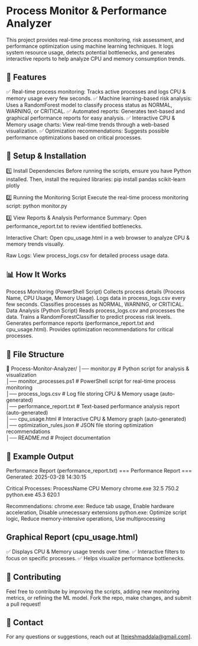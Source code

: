 # Process Monitor & Performance Analyzer
This project provides real-time process monitoring, risk assessment, and performance optimization using machine learning techniques. It logs system resource usage, detects potential bottlenecks, and generates interactive reports to help analyze CPU and memory consumption trends.

## 📌 Features
 ✅ Real-time process monitoring: Tracks active processes and logs CPU & memory usage every few seconds.
 ✅ Machine learning-based risk analysis: Uses a RandomForest model to classify process status as NORMAL, WARNING, or CRITICAL.
 ✅ Automated reports: Generates text-based and graphical performance reports for easy analysis.
 ✅ Interactive CPU & Memory usage charts: View real-time trends through a web-based visualization.
 ✅ Optimization recommendations: Suggests possible performance optimizations based on critical processes.

## 🚀 Setup & Installation
1️⃣ Install Dependencies
Before running the scripts, ensure you have Python installed. Then, install the required libraries:
pip install pandas scikit-learn plotly

2️⃣ Running the Monitoring Script
Execute the real-time process monitoring script:
python monitor.py

3️⃣ View Reports & Analysis
Performance Summary: Open performance_report.txt to review identified bottlenecks.

Interactive Chart: Open cpu_usage.html in a web browser to analyze CPU & memory trends visually.

Raw Logs: View process_logs.csv for detailed process usage data.

## 📊 How It Works
Process Monitoring (PowerShell Script)
Collects process details (Process Name, CPU Usage, Memory Usage).
Logs data in process_logs.csv every few seconds.
Classifies processes as NORMAL, WARNING, or CRITICAL.
Data Analysis (Python Script)
Reads process_logs.csv and processes the data.
Trains a RandomForestClassifier to predict process risk levels.
Generates performance reports (performance_report.txt and cpu_usage.html).
Provides optimization recommendations for critical processes.

## 📂 File Structure
📁 Process-Monitor-Analyzer/
│── monitor.py                  # Python script for analysis & visualization  
│── monitor_processes.ps1       # PowerShell script for real-time process monitoring  
│── process_logs.csv            # Log file storing CPU & Memory usage (auto-generated)  
│── performance_report.txt      # Text-based performance analysis report (auto-generated)  
│── cpu_usage.html              # Interactive CPU & Memory graph (auto-generated)  
│── optimization_rules.json     # JSON file storing optimization recommendations  
│── README.md                   # Project documentation  

## 📌 Example Output
Performance Report (performance_report.txt)
=== Performance Report ===
Generated: 2025-03-28 14:30:15

Critical Processes:
ProcessName    CPU   Memory
chrome.exe     32.5   750.2
python.exe     45.3   620.1

Recommendations:
chrome.exe: Reduce tab usage, Enable hardware acceleration, Disable unnecessary extensions
python.exe: Optimize script logic, Reduce memory-intensive operations, Use multiprocessing

## Graphical Report (cpu_usage.html)
 ✅ Displays CPU & Memory usage trends over time.
 ✅ Interactive filters to focus on specific processes.
 ✅ Helps visualize performance bottlenecks.

## 📢 Contributing
Feel free to contribute by improving the scripts, adding new monitoring metrics, or refining the ML model. Fork the repo, make changes, and submit a pull request!

## 📧 Contact
For any questions or suggestions, reach out at [tejeshmaddala@gmail.com].
